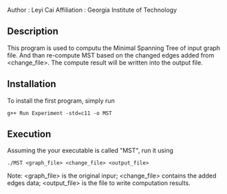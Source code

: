 Author          : Leyi Cai
Affiliation          : Georgia Institute of Technology


Description
-------------
This program is used to computu the Minimal Spanning Tree of input graph file. And than re-compute MST based on the changed edges added from <change_file>. The compute result will be written into the output file.

Installation
------------

To install the first program, simply run

    g++ Run Experiment -std=c11 -o MST


Execution
-----------

Assuming the your executable is called "MST", run it using

    ./MST <graph_file> <change_file> <output_file>
Note: <graph_file> is the original inpur; <change_file> contains the added edges data; <output_file> is the file to write computation results.
